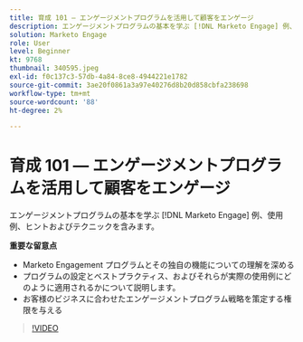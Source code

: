 ```yaml
---
title: 育成 101 — エンゲージメントプログラムを活用して顧客をエンゲージ
description: エンゲージメントプログラムの基本を学ぶ [!DNL Marketo Engage] 例、使用例、ヒントおよびテクニックを含みます。
solution: Marketo Engage
role: User
level: Beginner
kt: 9768
thumbnail: 340595.jpeg
exl-id: f0c137c3-57db-4a84-8ce8-4944221e1782
source-git-commit: 3ae20f0861a3a97e40276d8b20d858cbfa238698
workflow-type: tm+mt
source-wordcount: '88'
ht-degree: 2%

---
```


# 育成 101 — エンゲージメントプログラムを活用して顧客をエンゲージ

エンゲージメントプログラムの基本を学ぶ [!DNL Marketo Engage] 例、使用例、ヒントおよびテクニックを含みます。

**重要な留意点**

* Marketo Engagement プログラムとその独自の機能についての理解を深める
* プログラムの設定とベストプラクティス、およびそれらが実際の使用例にどのように適用されるかについて説明します。
* お客様のビジネスに合わせたエンゲージメントプログラム戦略を策定する権限を与える

>[!VIDEO](https://video.tv.adobe.com/v/340595/?quality=12&learn=on)
